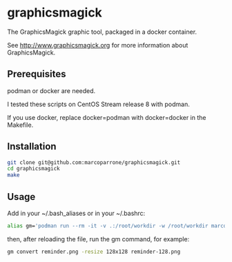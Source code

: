 # graphicsmagick

The GraphicsMagick graphic tool, packaged in a docker container.

See http://www.graphicsmagick.org for more information about GraphicsMagick.

## Prerequisites

podman or docker are needed.

I tested these scripts on CentOS Stream release 8 with podman.

If you use docker, replace docker=podman with docker=docker in the Makefile.

## Installation

```sh
git clone git@github.com:marcoparrone/graphicsmagick.git
cd graphicsmagick
make
```

## Usage

Add in your ~/.bash_aliases or in your ~/.bashrc:

```sh
alias gm='podman run --rm -it -v .:/root/workdir -w /root/workdir marcoparrone/graphicsmagick gm'
```

then, after reloading the file, run the gm command, for example:

```sh
gm convert reminder.png -resize 128x128 reminder-128.png
```
